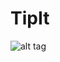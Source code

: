 # TipIt

![alt tag](https://cloud.githubusercontent.com/assets/3449724/18612577/d965b62e-7d2b-11e6-94d6-fae5ea26cd21.gif)
